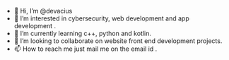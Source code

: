 - 👋 Hi, I’m @devacius
- 👀 I’m interested in cybersecurity, web development and app development .
- 🌱 I’m currently learning c++, python and kotlin.
- 💞️ I’m looking to collaborate on website front end development projects.
- 📫 How to reach me just mail me on the email id .

<!---
devacius/devacius is a ✨ special ✨ repository because its `README.md` (this file) appears on your GitHub profile.
You can click the Preview link to take a look at your changes.
--->
